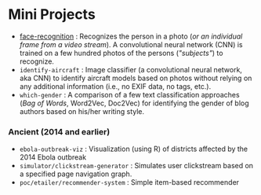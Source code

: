 # Mini Projects

- [face-recognition](face-recognition/) : Recognizes the person in a photo (*or an individual frame from a video stream*). A convolutional neural network (CNN) is trained on a few hundred photos of the persons (*"subjects"*) to recognize.
- `identify-aircraft` : Image classifier (a convolutional neural network, aka CNN) to identify aircraft models based on photos without relying on any additional information (i.e., no EXIF data, no tags, etc.).
- `which-gender` : A comparison of a few text classification approaches (*Bag of Words*, Word2Vec, Doc2Vec) for identifying the gender of blog authors based on his/her writing style.

### Ancient (2014 and earlier)

- `ebola-outbreak-viz` : Visualization (using R) of districts affected by the 2014 Ebola outbreak
- `simulator/clickstream-generator` : Simulates user clickstream based on a specified page navigation graph.
- `poc/etailer/recommender-system` : Simple item-based recommender
